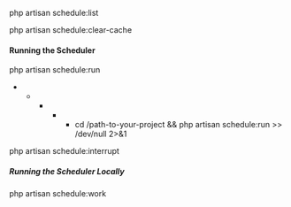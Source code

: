 php artisan schedule:list

php artisan schedule:clear-cache

#### Running the Scheduler
php artisan schedule:run
* * * * * cd /path-to-your-project && php artisan schedule:run >> /dev/null 2>&1

php artisan schedule:interrupt

##### Running the Scheduler Locally
php artisan schedule:work

